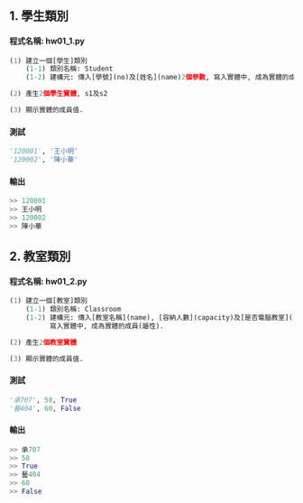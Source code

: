 ## 1. 學生類別

#### 程式名稱: hw01_1.py
``` python
(1) 建立一個[學生]類別
    (1-1) 類別名稱: Student
    (1-2) 建構元: 傳入[學號](no)及[姓名](name)2個參數, 寫入實體中, 成為實體的成員(屬性).

(2) 產生2個學生實體, s1及s2

(3) 顯示實體的成員值.
```

#### 測試
``` python
'120001', '王小明'
'120002', '陳小華'
```

#### 輸出
``` python
>> 120001
>> 王小明
>> 120002
>> 陳小華
```


## 2. 教室類別

#### 程式名稱: hw01_2.py
``` python
(1) 建立一個[教室]類別
    (1-1) 類別名稱: Classroom
    (1-2) 建構元: 傳入[教室名稱](name), [容納人數](capacity)及[是否電腦教室](isComputer)等3個參數,
          寫入實體中, 成為實體的成員(屬性).

(2) 產生2個教室實體

(3) 顯示實體的成員值.
```

#### 測試
``` python
'承707', 58, True
'藝404', 60, False
```

#### 輸出
``` python
>> 承707
>> 58
>> True
>> 藝404
>> 60
>> False
```
